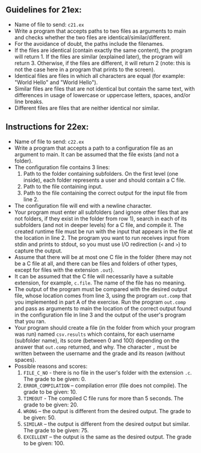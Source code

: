 
## Guidelines for 21ex:

* Name of file to send: `c21.ex`
* Write a program that accepts paths to two files as arguments to main and checks whether the two files are identical/similar/different.
* For the avoidance of doubt, the paths include the filenames.
* If the files are identical (contain exactly the same content), the program will return 1. If the files are similar (explained later), the program will return 3. Otherwise, if the files are different, it will return 2 (note: this is not the case here in a program that prints to the screen).
* Identical files are files in which all characters are equal (for example: "World Hello" and "World Hello").
* Similar files are files that are not identical but contain the same text, with differences in usage of lowercase or uppercase letters, spaces, and/or line breaks.
* Different files are files that are neither identical nor similar.

## Instructions for 22ex:

* Name of file to send: `c22.ex`
* Write a program that accepts a path to a configuration file as an argument to main. It can be assumed that the file exists (and not a folder).
* The configuration file contains 3 lines:
  1. Path to the folder containing subfolders. On the first level (one inside), each folder represents a user and should contain a C file.
  2. Path to the file containing input.
  3. Path to the file containing the correct output for the input file from line 2.
* The configuration file will end with a newline character.
* Your program must enter all subfolders (and ignore other files that are not folders, if they exist in the folder from row 1), search in each of its subfolders (and not in deeper levels) for a C file, and compile it. The created runtime file must be run with the input that appears in the file at the location in line 2. The program you want to run receives input from stdin and prints to stdout, so you must use I/O redirection (`<` and `>`) to capture the output.
* Assume that there will be at most one C file in the folder (there may not be a C file at all, and there can be files and folders of other types, except for files with the extension `.out`).
* It can be assumed that the C file will necessarily have a suitable extension, for example, `c.file`. The name of the file has no meaning.
* The output of the program must be compared with the desired output file, whose location comes from line 3, using the program `out.comp` that you implemented in part A of the exercise. Run the program `out.comp` and pass as arguments to main the location of the correct output found in the configuration file in line 3 and the output of the user's program that you ran.
* Your program should create a file (in the folder from which your program was run) named `csv.results` which contains, for each username (subfolder name), its score (between 0 and 100) depending on the answer that `out.comp` returned, and why. The character `,` must be written between the username and the grade and its reason (without spaces).
* Possible reasons and scores:
  1. `FILE_C_NO` - there is no file in the user's folder with the extension `.c`. The grade to be given: 0.
  2. `ERROR_COMPILATION` – compilation error (file does not compile). The grade to be given: 10.
  3. `TIMEOUT` - The compiled C file runs for more than 5 seconds. The grade to be given: 20.
  4. `WRONG` – the output is different from the desired output. The grade to be given: 50.
  5. `SIMILAR` – the output is different from the desired output but similar. The grade to be given: 75.
  6. `EXCELLENT` – the output is the same as the desired output. The grade to be given: 100.

